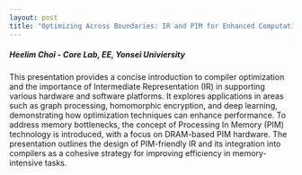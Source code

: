 ```yaml
---
layout: post
title: "Optimizing Across Boundaries: IR and PIM for Enhanced Computational Efficiency"
---
```


<h5>
    Heelim Choi - Core Lab, EE, Yonsei Univiersity
</h5>

This presentation provides a concise introduction to compiler optimization and the importance of Intermediate Representation (IR) in supporting various hardware and software platforms. It explores applications in areas such as graph processing, homomorphic encryption, and deep learning, demonstrating how optimization techniques can enhance performance. To address memory bottlenecks, the concept of Processing In Memory (PIM) technology is introduced, with a focus on DRAM-based PIM hardware. The presentation outlines the design of PIM-friendly IR and its integration into compilers as a cohesive strategy for improving efficiency in memory-intensive tasks.